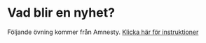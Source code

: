 # Vad blir en nyhet? 

Följande övning kommer från Amnesty. [Klicka här för instruktioner](http://skola.amnesty.se/documents/48/Yttrandefrihet_vadblirennyhet_xpWmbJS.pdf)

<!--Lärarinstruktioner finnes här: http://skola.amnesty.se/lektioner/yttrandefrihet/vad-blir-en-nyhet/ -->
